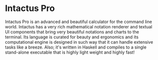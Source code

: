 
# Intactus Pro

Intactus Pro is an advanced and beautiful calculator for the command line world. Intactus has a very rich mathematical notation renderer and textual UI components that bring very beautiful notations and charts to the terminal. Its language is curated for beauty and ergonomics and its computational engine is designed in such way that it can handle extensive tasks like a breeze. Also; it's written in Haskell and compiles to a single stand-alone executable that is highly light weight and highly fast!